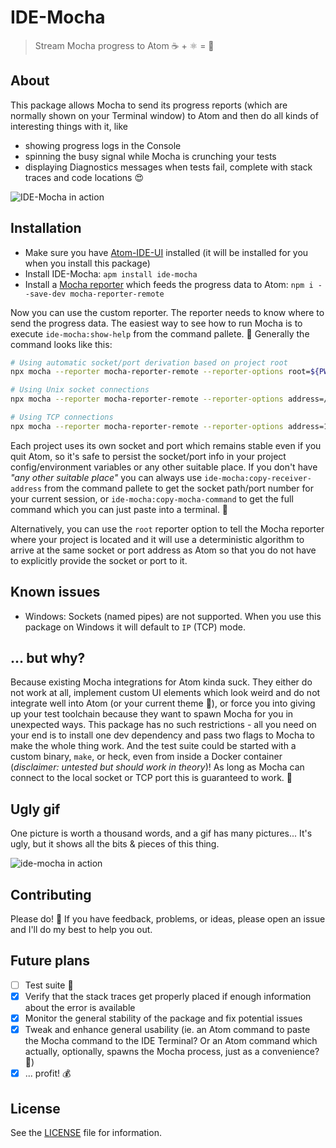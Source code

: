 # IDE-Mocha

> Stream Mocha progress to Atom ☕️ + ⚛️ = 🚀

## About

This package allows Mocha to send its progress reports (which are normally shown on your Terminal window) to Atom and then do all kinds of interesting things with it, like

- showing progress logs in the Console
- spinning the busy signal while Mocha is crunching your tests
- displaying Diagnostics messages when tests fail, complete with stack traces and code locations 😍

![IDE-Mocha in action][ide-mocha-screenshot]

## Installation

- Make sure you have [Atom-IDE-UI][atom-ide-ui] installed (it will be installed for you when you install this package)
- Install IDE-Mocha: `apm install ide-mocha`
- Install a [Mocha reporter][mocha-reporter-remote] which feeds the progress data to Atom: `npm i --save-dev mocha-reporter-remote`

Now you can use the custom reporter. The reporter needs to know where to send the progress data. The easiest way to see how to run Mocha is to execute `ide-mocha:show-help` from the command pallete. 💪 Generally the command looks like this:

```sh
# Using automatic socket/port derivation based on project root
npx mocha --reporter mocha-reporter-remote --reporter-options root=${PWD}

# Using Unix socket connections
npx mocha --reporter mocha-reporter-remote --reporter-options address=/var/folders/np/yp1y_nk504b0k61prl2pk4b40000gn/T/mocha-reporter-remote.sock

# Using TCP connections
npx mocha --reporter mocha-reporter-remote --reporter-options address=12345
```

Each project uses its own socket and port which remains stable even if you quit Atom, so it's safe to persist the socket/port info in your project config/environment variables or any other suitable place. If you don't have _"any other suitable place"_ you can always use `ide-mocha:copy-receiver-address` from the command pallete to get the socket path/port number for your current session, or `ide-mocha:copy-mocha-command` to get the full command which you can just paste into a terminal. 💪

Alternatively, you can use the `root` reporter option to tell the Mocha reporter where your project is located and it will use a deterministic algorithm to arrive at the same socket or port address as Atom so that you do not have to explicitly provide the socket or port to it.

## Known issues

- Windows: Sockets (named pipes) are not supported. When you use this package on Windows it will default to `IP` (TCP) mode.

## ... but why?

Because existing Mocha integrations for Atom kinda suck. They either do not work at all, implement custom UI elements which look weird and do not integrate well into Atom (or your current theme 🎨), or force you into giving up your test toolchain because they want to spawn Mocha for you in unexpected ways. This package has no such restrictions - all you need on your end is to install one dev dependency and pass two flags to Mocha to make the whole thing work. And the test suite could be started with a custom binary, `make`, or heck, even from inside a Docker container (_disclaimer: untested but should work in theory_)! As long as Mocha can connect to the local socket or TCP port this is guaranteed to work. 💪

## Ugly gif

One picture is worth a thousand words, and a gif has many pictures... It's ugly, but it shows all the bits & pieces of this thing.

![ide-mocha in action][ide-mocha-gif]

## Contributing

Please do! 🙏 If you have feedback, problems, or ideas, please open an issue and I'll do my best to help you out.

## Future plans

- [ ] Test suite 🤦
- [x] Verify that the stack traces get properly placed if enough information about the error is available
- [x] Monitor the general stability of the package and fix potential issues
- [x] Tweak and enhance general usability (ie. an Atom command to paste the Mocha command to the IDE Terminal? Or an Atom command which actually, optionally, spawns the Mocha process, just as a convenience? 🤔)
- [x] ... profit! 💰

## License

See the [LICENSE](LICENSE) file for information.

[ide-mocha-screenshot]: https://user-images.githubusercontent.com/3058150/48307793-11e4fa80-e555-11e8-8d09-eb57969e7b8f.png
[mocha-reporter-remote]: https://github.com/Dreamscapes/atom-ide-mocha-core/tree/master/packages/mocha-reporter-remote
[ide-mocha-gif]: https://user-images.githubusercontent.com/3058150/48307632-32ab5100-e551-11e8-90d8-8dc18891d46c.gif
[atom-ide-ui]: https://ide.atom.io
